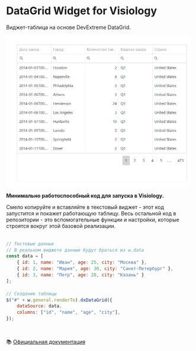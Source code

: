 # DataGrid Widget for Visiology

Виджет-таблица на основе DevExtreme DataGrid.

<img src="DataGrid.png" width="500" alt="DataGrid Widget">

**Минимально работоспособный код для запуска в Visiology.**

Смело копируйте и вставляйте в текстовый виджет - этот код запустится и покажет работающую таблицу.
Весь остальной код в репозитории - это вспомогательные функции и настройки,
которые строятся вокруг этой базовой реализации.

```javascript

// Тестовые данные
// В реальном виджете данные будут браться из w.data
const data = [
    { id: 1, name: "Иван", age: 25, city: "Москва" },
    { id: 2, name: "Мария", age: 30, city: "Санкт-Петербург" },
    { id: 3, name: "Петр", age: 28, city: "Казань" }
];

// Создание таблицы
$("#" + w.general.renderTo).dxDataGrid({
    dataSource: data,
    columns: ["id", "name", "age", "city"],
});

```


<br>
  

📚 [Официальная документация](https://js.devexpress.com/jQuery/Demos/WidgetsGallery/Demo/DataGrid/Overview/MaterialBlueLight/
) 